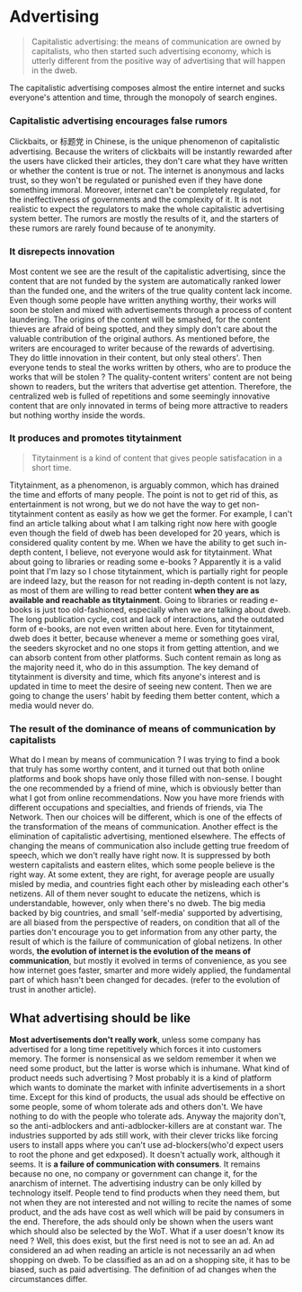 # Advertising

> Capitalistic advertising: the means of communication are owned by capitalists, who then started such advertising economy, which is utterly different from the positive way of advertising that will happen in the dweb.

The capitalistic advertising composes almost the entire internet and sucks everyone's attention and time, through the monopoly of search engines.

### Capitalistic advertising encourages false rumors

Clickbaits, or 标题党 in Chinese, is the unique phenomenon of capitalistic advertising. Because the writers of clickbaits will be instantly rewarded after the users have clicked their articles, they don't care what they have written or whether the content is true or not. The internet is anonymous and lacks trust, so they won't be regulated or punished even if they have done something immoral. Moreover, internet can't be completely regulated, for the ineffectiveness of governments and the complexity of it. It is not realistic to expect the regulators to make the whole capitalistic advertising system better. The rumors are mostly the results of it, and the starters of these rumors are rarely found because of te anonymity.

### It disrepects innovation

Most content we see are the result of the capitalistic advertising, since the content that are not funded by the system are automatically ranked lower than the funded one, and the writers of the true quality content lack income. Even though some people have written anything worthy, their works will soon be stolen and mixed with advertisements through a process of content laundering. The origins of the content will be smashed, for the content thieves are afraid of being spotted, and they simply don't care about the valuable contribution of the original authors. As mentioned before, the writers are encouraged to writer because of the rewards of advertising. They do little innovation in their content, but only steal others'. Then everyone tends to steal the works written by others, who are to produce the works that will be stolen ? The quality-content writers' content are not being shown to readers, but the writers that advertise get attention. Therefore, the centralized web is fulled of repetitions and some seemingly innovative content that are only innovated in terms of being more attractive to readers but nothing worthy inside the words.

### It produces and promotes titytainment

> Titytainment is a kind of content that gives people satisfacation in a short time.

Titytainment, as a phenomenon, is arguably common, which has drained the time and efforts of many people. The point is not to get rid of this, as entertainment is not wrong, but we do not have the way to get non-titytainment content as easily as how we get the former. For example, I can't find an article talking about what I am talking right now here with google even though the field of dweb has been developed for 20 years, which is considered quality content by me. When we have the ability to get such in-depth content, I believe, not everyone would ask for titytainment. What about going to libraries or reading some e-books ? Apparently it is a valid point that I'm lazy so I chose titytainment, which is partially right for people are indeed lazy, but the reason for not reading in-depth content is not lazy, as most of them are willing to read better content **when they are as available and reachable as titytainment**. Going to libraries or reading e-books is just too old-fashioned, especially when we are talking about dweb. The long publication cycle, cost and lack of interactions, and the outdated form of e-books, are not even written about here. Even for titytainment, dweb does it better, because whenever a meme or something goes viral, the seeders skyrocket and no one stops it from getting attention, and we can absorb content from other platforms. Such content remain as long as the majority need it, who do in this assumption. The key demand of titytainment is diversity and time, which fits anyone's interest and is updated in time to meet the desire of seeing new content. Then we are going to change the users' habit by feeding them better content, which a media would never do.

### The result of the dominance of means of communication by capitalists

What do I mean by means of communication ? I was trying to find a book that truly has some worthy content, and it turned out that both online platforms and book shops have only those filled with non-sense. I bought the one recommended by a friend of mine, which is obviously better than what I got from online recommendations. Now you have more friends with different occupations and specialties, and friends of friends, via The Network. Then our choices will be different, which is one of the effects of the transformation of the means of communication. Another effect is the elimination of capitalistic advertising, mentioned elsewhere. The effects of changing the means of communication also include getting true freedom of speech, which we don't really have right now. It is suppressed by both western capitalists and eastern elites, which some people believe is the right way. At some extent, they are right, for average people are usually misled by media, and countries fight each other by misleading each other's netizens. All of them never sought to educate the netizens, which is understandable, however, only when there's no dweb. The big media backed by big countries, and small 'self-media' supported by advertising, are all biased from the perspective of readers, on condition that all of the parties don't encourage you to get information from any other party, the result of which is the failure of communication of global netizens. In other words, **the evolution of internet is the evolution of the means of communication**, but mostly it evolved in terms of convenience, as you see how internet goes faster, smarter and more widely applied, the fundamental part of which hasn't been changed for decades. (refer to the evolution of trust in another article).


## What advertising should be like

**Most advertisements don't really work**, unless some company has advertised for a long time repetitively which forces it into customers memory. The former is nonsensical as we seldom remember it when we need some product, but the latter is worse which is inhumane. What kind of product needs such advertising ? Most probably it is a kind of platform which wants to dominate the market with infinite advertisements in a short time. Except for this kind of products, the usual ads should be effective on some people, some of whom tolerate ads and others don't. We have nothing to do with the people who tolerate ads. Anyway the majority don't, so the anti-adblockers and anti-adblocker-killers are at constant war. The industries supported by ads still work, with their clever tricks like forcing users to install apps where you can't use ad-blockers(who'd expect users to root the phone and get edxposed). It doesn't actually work, although it seems. It is **a failure of communication with consumers**. It remains because no one, no company or government can change it, for the anarchism of internet. The advertising industry can be only killed by technology itself. People tend to find products when they need them, but not when they are not interested and not willing to recite the names of some product, and the ads have cost as well which will be paid by consumers in the end. Therefore, the ads should only be shown when the users want which should also be selected by the WoT. What if a user doesn't know its need ? Well, this does exist, but the first need is not to see an ad. An ad considered an ad when reading an article is not necessarily an ad when shopping on dweb. To be classified as an ad on a shopping site, it has to be biased, such as paid advertising. The definition of ad changes when the circumstances differ.